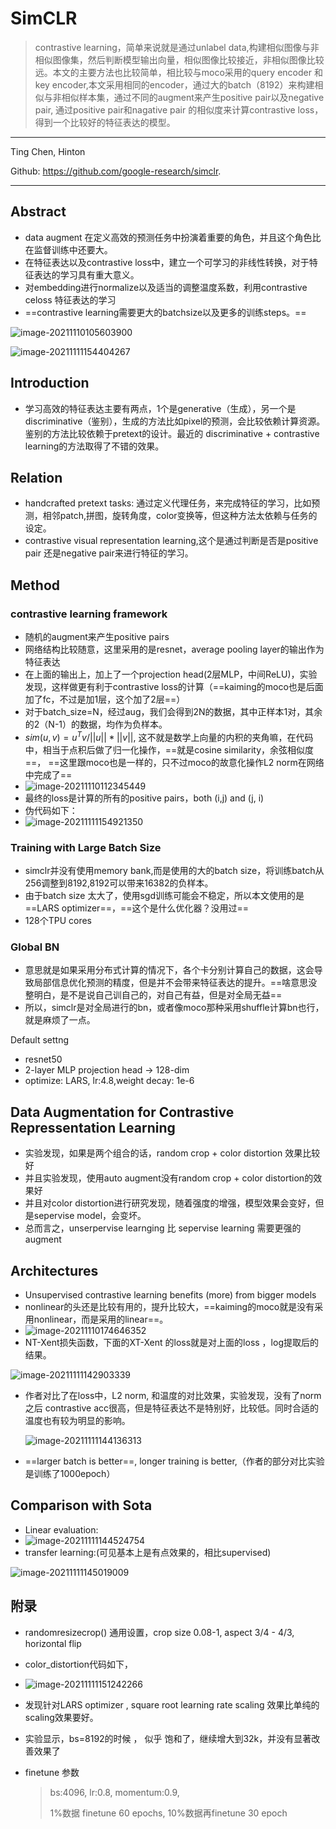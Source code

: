 # SimCLR

>contrastive learning，简单来说就是通过unlabel data,构建相似图像与非相似图像集，然后判断模型输出向量，相似图像比较接近，非相似图像比较远。本文的主要方法也比较简单，相比较与moco采用的query encoder 和key encoder,本文采用相同的encoder，通过大的batch（8192）来构建相似与非相似样本集，通过不同的augment来产生positive pair以及negative pair, 通过positive pair和nagative pair 的相似度来计算contrastive loss，得到一个比较好的特征表达的模型。

---

Ting Chen, Hinton

Github: https://github.com/google-research/simclr.

---

## Abstract

- data augment 在定义高效的预测任务中扮演着重要的角色，并且这个角色比在监督训练中还要大。
- 在特征表达以及contrastive loss中，建立一个可学习的非线性转换，对于特征表达的学习具有重大意义。
- 对embedding进行normalize以及适当的调整温度系数，利用contrastive celoss 特征表达的学习
- ==contrastive learning需要更大的batchsize以及更多的训练steps。==

![image-20211110105603900](C:\Users\wanglichun\Desktop\Typera\TyporaPapers\images\image-20211110105603900.png)

![image-20211111154404267](C:\Users\wanglichun\Desktop\Typera\TyporaPapers\images\image-20211111154404267.png)

## Introduction

- 学习高效的特征表达主要有两点，1个是generative（生成），另一个是discriminative（鉴别），生成的方法比如pixel的预测，会比较依赖计算资源。鉴别的方法比较依赖于pretext的设计。最近的 discriminative + contrastive learning的方法取得了不错的效果。

## Relation

- handcrafted pretext  tasks: 通过定义代理任务，来完成特征的学习，比如预测，相邻patch,拼图，旋转角度，color变换等，但这种方法太依赖与任务的设定。
- contrastive visual representation learning,这个是通过判断是否是positive pair 还是negative pair来进行特征的学习。

## Method

### contrastive learning framework

- 随机的augment来产生positive pairs
- 网络结构比较随意，这里采用的是resnet，average pooling layer的输出作为特征表达
- 在上面的输出上，加上了一个projection head(2层MLP，中间ReLU)，实验发现，这样做更有利于contrastive loss的计算（==kaiming的moco也是后面加了fc，不过是加1层，这个加了2层==）
- 对于batch_size=N，经过aug，我们会得到2N的数据，其中正样本1对，其余的2（N-1）的数据，均作为负样本。
- $sim(u,v) = u^Tv/||u||*||v||$, 这不就是数学上向量的内积的夹角嘛，在代码中，相当于点积后做了归一化操作，==就是cosine similarity，余弦相似度==， ==这里跟moco也是一样的，只不过moco的故意化操作L2 norm在网络中完成了==
- ![image-20211110112345449](C:\Users\wanglichun\Desktop\Typera\TyporaPapers\images\image-20211110112345449.png)
- 最终的loss是计算的所有的positive pairs，both (i,j) and (j, i)
- 伪代码如下：
- ![image-20211111154921350](C:\Users\wanglichun\Desktop\Typera\TyporaPapers\images\image-20211111154921350.png)

### Training with Large Batch Size

- simclr并没有使用memory bank,而是使用的大的batch size，将训练batch从256调整到8192,8192可以带来16382的负样本。
- 由于batch size 太大了，使用sgd训练可能会不稳定，所以本文使用的是==LARS optimizer==，==这个是什么优化器？没用过==
- 128个TPU cores

### Global BN

- 意思就是如果采用分布式计算的情况下，各个卡分别计算自己的数据，这会导致局部信息优化预测的精度，但是并不会带来特征表达的提升。==啥意思没整明白，是不是说自己训自己的，对自己有益，但是对全局无益==
- 所以，simclr是对全局进行的bn，或者像moco那种采用shuffle计算bn也行，就是麻烦了一点。

Default settng

- resnet50
- 2-layer MLP projection head -> 128-dim
- optimize: LARS, lr:4.8,weight decay:  1e-6

## Data Augmentation for Contrastive Repressentation Learning

- 实验发现，如果是两个组合的话，random crop + color distortion 效果比较好
- 并且实验发现，使用auto augment没有random crop + color distortion的效果好
- 并且对color distortion进行研究发现，随着强度的增强，模型效果会变好，但是sepervise model，会变坏。
- 总而言之，unserpervise learnging 比 sepervise learning 需要更强的augment

## Architectures

- Unsupervised contrastive learning benefits (more) from bigger models
- nonlinear的头还是比较有用的，提升比较大，==kaiming的moco就是没有采用nonlinear，而是采用的linear==。
- ![image-20211110174646352](C:\Users\wanglichun\Desktop\Typera\TyporaPapers\images\image-20211110174646352.png)
- NT-Xent损失函数，下面的XT-Xent 的loss就是对上面的loss ，log提取后的结果。

![image-20211111142903339](C:\Users\wanglichun\Desktop\Typera\TyporaPapers\images\image-20211111142903339.png)

- 作者对比了在loss中，L2 norm, 和温度的对比效果，实验发现，没有了norm之后 contrastive acc很高，但是特征表达不是特别好，比较低。同时合适的温度也有较为明显的影响。

  ![image-20211111144136313](C:\Users\wanglichun\Desktop\Typera\TyporaPapers\images\image-20211111144136313.png)

- ==larger batch is better==, longer training is better,（作者的部分对比实验是训练了1000epoch）

## Comparison with Sota

- Linear evaluation:
- ![image-20211111144524754](C:\Users\wanglichun\Desktop\Typera\TyporaPapers\images\image-20211111144524754.png)
- transfer learning:(可见基本上是有点效果的，相比supervised)

![image-20211111145019009](C:\Users\wanglichun\Desktop\Typera\TyporaPapers\images\image-20211111145019009.png)

## 附录

- randomresizecrop() 通用设置，crop size 0.08-1, aspect 3/4 - 4/3,  horizontal flip

- color_distortion代码如下，

- ![image-20211111151242266](C:\Users\wanglichun\Desktop\Typera\TyporaPapers\images\image-20211111151242266.png)

- 发现针对LARS optimizer , square root learning rate scaling 效果比单纯的scaling效果要好。

- 实验显示，bs=8192的时候 ， 似乎 饱和了，继续增大到32k，并没有显著改善效果了

- finetune 参数

  > bs:4096, lr:0.8, momentum:0.9,
  >
  > 1%数据 finetune 60 epochs, 10%数据再finetune 30 epoch

